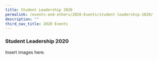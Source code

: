 ```yaml
---
title: Student Leadership 2020
permalink: /events-and-others/2020-Events/student-leadership-2020/
description: ""
third_nav_title: 2020 Events
---
```

### Student Leadership 2020

Insert images here.